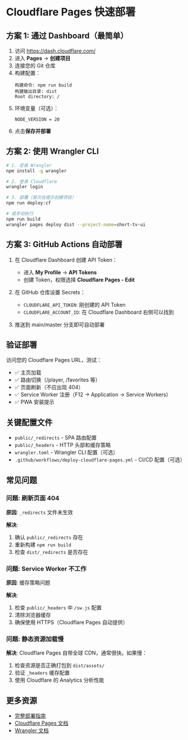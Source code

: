 # Cloudflare Pages 快速部署

## 方案 1: 通过 Dashboard（最简单）

1. 访问 https://dash.cloudflare.com/
2. 进入 **Pages** → **创建项目**
3. 连接您的 Git 仓库
4. 构建配置：
   ```
   构建命令: npm run build
   构建输出目录: dist
   Root directory: /
   ```
5. 环境变量（可选）：
   ```
   NODE_VERSION = 20
   ```
6. 点击**保存并部署**

## 方案 2: 使用 Wrangler CLI

```bash
# 1. 安装 Wrangler
npm install -g wrangler

# 2. 登录 Cloudflare
wrangler login

# 3. 部署（首次会提示创建项目）
npm run deploy:cf

# 或手动执行
npm run build
wrangler pages deploy dist --project-name=short-tv-ui
```

## 方案 3: GitHub Actions 自动部署

1. 在 Cloudflare Dashboard 创建 API Token：
   - 进入 **My Profile** → **API Tokens**
   - 创建 Token，权限选择 **Cloudflare Pages - Edit**
   
2. 在 GitHub 仓库设置 Secrets：
   - `CLOUDFLARE_API_TOKEN`: 刚创建的 API Token
   - `CLOUDFLARE_ACCOUNT_ID`: 在 Cloudflare Dashboard 右侧可以找到

3. 推送到 main/master 分支即可自动部署

## 验证部署

访问您的 Cloudflare Pages URL，测试：

- ✅ 主页加载
- ✅ 路由切换（/player, /favorites 等）
- ✅ 页面刷新（不应出现 404）
- ✅ Service Worker 注册（F12 → Application → Service Workers）
- ✅ PWA 安装提示

## 关键配置文件

- `public/_redirects` - SPA 路由配置
- `public/_headers` - HTTP 头部和缓存策略
- `wrangler.toml` - Wrangler CLI 配置（可选）
- `.github/workflows/deploy-cloudflare-pages.yml` - CI/CD 配置（可选）

## 常见问题

### 问题: 刷新页面 404

**原因**: `_redirects` 文件未生效

**解决**:
1. 确认 `public/_redirects` 存在
2. 重新构建 `npm run build`
3. 检查 `dist/_redirects` 是否存在

### 问题: Service Worker 不工作

**原因**: 缓存策略问题

**解决**:
1. 检查 `public/_headers` 中 `/sw.js` 配置
2. 清除浏览器缓存
3. 确保使用 HTTPS（Cloudflare Pages 自动提供）

### 问题: 静态资源加载慢

**解决**: Cloudflare Pages 自带全球 CDN，通常很快。如果慢：
1. 检查资源是否正确打包到 `dist/assets/`
2. 验证 `_headers` 缓存配置
3. 使用 Cloudflare 的 Analytics 分析性能

## 更多资源

- [完整部署指南](./CLOUDFLARE_PAGES_DEPLOYMENT.md)
- [Cloudflare Pages 文档](https://developers.cloudflare.com/pages/)
- [Wrangler 文档](https://developers.cloudflare.com/workers/wrangler/)
